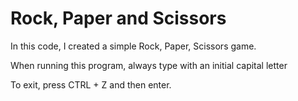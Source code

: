 # Rock, Paper and Scissors

In this code, I created a simple Rock, Paper, Scissors game.

When running this program, always type with an initial capital letter

To exit, press CTRL + Z and then enter.